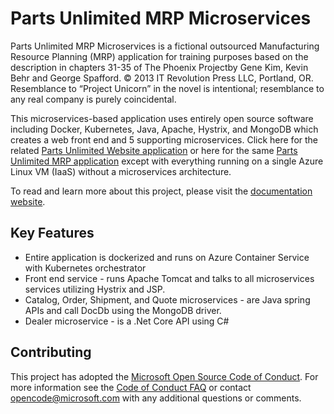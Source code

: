 # Parts Unlimited MRP Microservices

Parts Unlimited MRP Microservices is a fictional outsourced Manufacturing Resource Planning (MRP) application for training purposes based on the description in chapters 31-35 of The Phoenix Projectby Gene Kim, Kevin Behr and George Spafford. © 2013 IT Revolution Press LLC, Portland, OR. Resemblance to “Project Unicorn” in the novel is intentional; resemblance to any real company is purely coincidental.

This microservices-based application uses entirely open source software including Docker, Kubernetes, Java, Apache, Hystrix, and MongoDB which creates a web front end and 5 supporting microservices. Click here for the related [Parts Unlimited Website application](http://github.com/microsoft/partsunlimited) 
or here for the same [Parts Unlimited MRP application](http://aka.ms/pumrplabs) except with everything running on a single Azure Linux VM (IaaS) without a microservices architecture.

To read and learn more about this project, please visit the [documentation website](https://microsoft.github.io/PartsUnlimitedMRPmicro/).

## Key Features

- Entire application is dockerized and runs on Azure Container Service with Kubernetes orchestrator
- Front end service - runs Apache Tomcat and talks to all microservices services utilizing Hystrix and JSP.
- Catalog, Order, Shipment, and Quote microservices - are Java spring APIs and call DocDb using the MongoDB driver.
- Dealer microservice - is a .Net Core API using C#

## Contributing

This project has adopted the [Microsoft Open Source Code of Conduct](https://opensource.microsoft.com/codeofconduct/). For more information see the [Code of Conduct FAQ](https://opensource.microsoft.com/codeofconduct/faq/) or contact [opencode@microsoft.com](mailto:opencode@microsoft.com) with any additional questions or comments.
